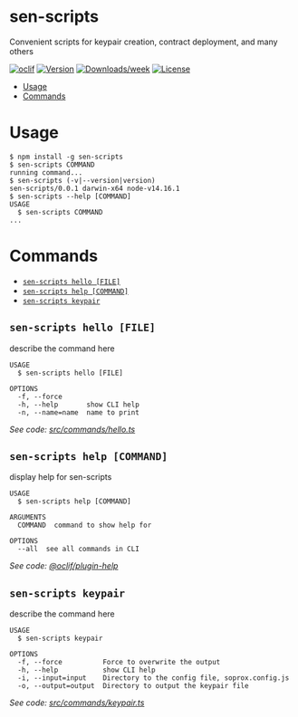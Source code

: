 sen-scripts
===========

Convenient scripts for keypair creation, contract deployment, and many others

[![oclif](https://img.shields.io/badge/cli-oclif-brightgreen.svg)](https://oclif.io)
[![Version](https://img.shields.io/npm/v/sen-scripts.svg)](https://npmjs.org/package/sen-scripts)
[![Downloads/week](https://img.shields.io/npm/dw/sen-scripts.svg)](https://npmjs.org/package/sen-scripts)
[![License](https://img.shields.io/npm/l/sen-scripts.svg)](https://github.com/DescartesNetwork/sen-scripts/blob/master/package.json)

<!-- toc -->
* [Usage](#usage)
* [Commands](#commands)
<!-- tocstop -->
# Usage
<!-- usage -->
```sh-session
$ npm install -g sen-scripts
$ sen-scripts COMMAND
running command...
$ sen-scripts (-v|--version|version)
sen-scripts/0.0.1 darwin-x64 node-v14.16.1
$ sen-scripts --help [COMMAND]
USAGE
  $ sen-scripts COMMAND
...
```
<!-- usagestop -->
# Commands
<!-- commands -->
* [`sen-scripts hello [FILE]`](#sen-scripts-hello-file)
* [`sen-scripts help [COMMAND]`](#sen-scripts-help-command)
* [`sen-scripts keypair`](#sen-scripts-keypair)

## `sen-scripts hello [FILE]`

describe the command here

```
USAGE
  $ sen-scripts hello [FILE]

OPTIONS
  -f, --force
  -h, --help       show CLI help
  -n, --name=name  name to print
```

_See code: [src/commands/hello.ts](https://github.com/DescartesNetwork/sen-scripts/blob/v0.0.1/src/commands/hello.ts)_

## `sen-scripts help [COMMAND]`

display help for sen-scripts

```
USAGE
  $ sen-scripts help [COMMAND]

ARGUMENTS
  COMMAND  command to show help for

OPTIONS
  --all  see all commands in CLI
```

_See code: [@oclif/plugin-help](https://github.com/oclif/plugin-help/blob/v3.2.3/src/commands/help.ts)_

## `sen-scripts keypair`

describe the command here

```
USAGE
  $ sen-scripts keypair

OPTIONS
  -f, --force          Force to overwrite the output
  -h, --help           show CLI help
  -i, --input=input    Directory to the config file, soprox.config.js
  -o, --output=output  Directory to output the keypair file
```

_See code: [src/commands/keypair.ts](https://github.com/DescartesNetwork/sen-scripts/blob/v0.0.1/src/commands/keypair.ts)_
<!-- commandsstop -->
